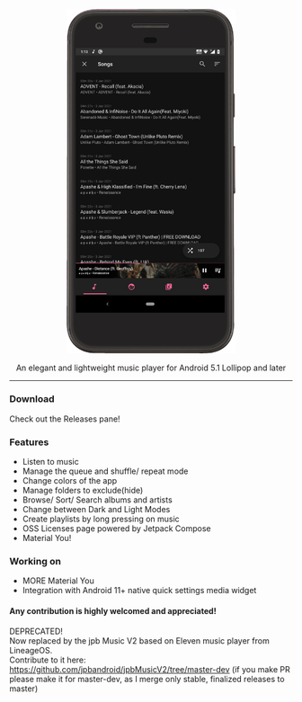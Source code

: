 <p align="center">
  <img width="300" src="https://github.com/AP-Atul/music_player_lite/blob/main/assets/music_player_lite.gif" alt="app gif">
</p>

<p align="center">
  An elegant and lightweight music player for Android 5.1 Lollipop and later <br>
</p>

---
### Download
Check out the Releases pane!

### Features
* Listen to music
* Manage the queue and shuffle/ repeat mode
* Change colors of the app
* Manage folders to exclude(hide)
* Browse/ Sort/ Search albums and artists
* Change between Dark and Light Modes
* Create playlists by long pressing on music
* OSS Licenses page powered by Jetpack Compose
* Material You!

### Working on
* MORE Material You
* Integration with Android 11+ native quick settings media widget


#### Any contribution is highly welcomed and appreciated!

DEPRECATED!<br>Now replaced by the jpb Music V2 based on Eleven music player from LineageOS.<br>Contribute to it here: https://github.com/jpbandroid/jpbMusicV2/tree/master-dev (if you make PR please make it for master-dev, as I merge only stable, finalized releases to master)
